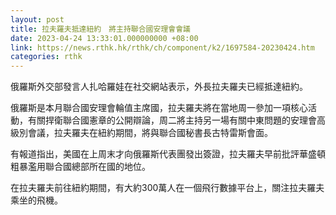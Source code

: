 ```yaml
---
layout: post
title: 拉夫羅夫抵達紐約　將主持聯合國安理會會議
date: 2023-04-24 13:33:01.000000000 +08:00
link: https://news.rthk.hk/rthk/ch/component/k2/1697584-20230424.htm
categories: rthk
---
```


俄羅斯外交部發言人扎哈羅娃在社交網站表示，外長拉夫羅夫已經抵達紐約。

俄羅斯是本月聯合國安理會輪值主席國，拉夫羅夫將在當地周一參加一項核心活動，有關捍衛聯合國憲章的公開辯論，周二將主持另一場有關中東問題的安理會高級別會議，拉夫羅夫在紐約期間，將與聯合國秘書長古特雷斯會面。

有報道指出，美國在上周末才向俄羅斯代表團發出簽證，拉夫羅夫早前批評華盛頓粗暴濫用聯合國總部所在國的地位。

在拉夫羅夫前往紐約期間，有大約300萬人在一個飛行數據平台上，關注拉夫羅夫乘坐的飛機。
